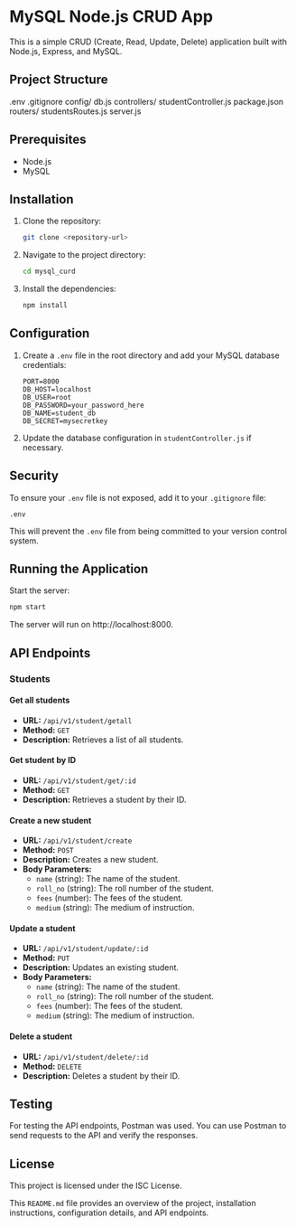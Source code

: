 # MySQL Node.js CRUD App

This is a simple CRUD (Create, Read, Update, Delete) application built with Node.js, Express, and MySQL.

## Project Structure
.env 
.gitignore 
config/ db.js 
controllers/ studentController.js 
package.json 
routers/ studentsRoutes.js 
server.js

## Prerequisites

- Node.js
- MySQL

## Installation

1. Clone the repository:
    ```sh
    git clone <repository-url>
    ```
2. Navigate to the project directory:
    ```sh
    cd mysql_curd
    ```
3. Install the dependencies:
    ```sh
    npm install
    ```

## Configuration

1. Create a `.env` file in the root directory and add your MySQL database credentials:
    ```env
    PORT=8000
    DB_HOST=localhost
    DB_USER=root
    DB_PASSWORD=your_password_here
    DB_NAME=student_db
    DB_SECRET=mysecretkey
    ```

2. Update the database configuration in `studentController.js` if necessary.

## Security

To ensure your `.env` file is not exposed, add it to your `.gitignore` file:

```gitignore
.env
```

This will prevent the `.env` file from being committed to your version control system.

## Running the Application

Start the server:
```sh
npm start
```

The server will run on http://localhost:8000.

## API Endpoints

### Students

#### Get all students

- **URL:** `/api/v1/student/getall`
- **Method:** `GET`
- **Description:** Retrieves a list of all students.

#### Get student by ID

- **URL:** `/api/v1/student/get/:id`
- **Method:** `GET`
- **Description:** Retrieves a student by their ID.

#### Create a new student

- **URL:** `/api/v1/student/create`
- **Method:** `POST`
- **Description:** Creates a new student.
- **Body Parameters:**
  - `name` (string): The name of the student.
  - `roll_no` (string): The roll number of the student.
  - `fees` (number): The fees of the student.
  - `medium` (string): The medium of instruction.

#### Update a student

- **URL:** `/api/v1/student/update/:id`
- **Method:** `PUT`
- **Description:** Updates an existing student.
- **Body Parameters:**
  - `name` (string): The name of the student.
  - `roll_no` (string): The roll number of the student.
  - `fees` (number): The fees of the student.
  - `medium` (string): The medium of instruction.

#### Delete a student

- **URL:** `/api/v1/student/delete/:id`
- **Method:** `DELETE`
- **Description:** Deletes a student by their ID.

## Testing

For testing the API endpoints, Postman was used. You can use Postman to send requests to the API and verify the responses.

## License

This project is licensed under the ISC License.

This `README.md` file provides an overview of the project, installation instructions, configuration details, and API endpoints.
